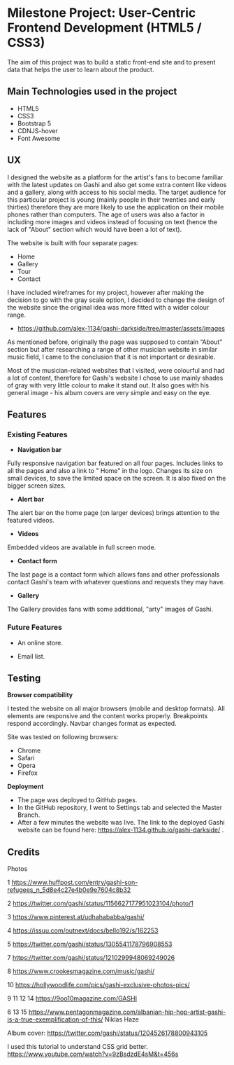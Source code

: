# **Milestone Project: User-Centric Frontend Development (HTML5 / CSS3)**

The aim of this project was to build a static front-end site and to present data that helps the user to learn about the product.

## **Main Technologies used in the project**

* HTML5
* CSS3
* Bootstrap 5
* CDNJS-hover
* Font Awesome

## **UX**

I designed the website as a platform for the artist's fans to become familiar with the latest updates on Gashi and also get some extra content like videos and a gallery, along with access to his social media. The target audience for this particular project is young (mainly people in their twenties and early thirties) therefore they are more likely to use the application on their mobile phones rather than computers. The age of users was also a factor in including more images and videos instead of focusing on text (hence the lack of "About" section which would have been a lot of text).

The website is built with four separate pages:
* Home
* Gallery
* Tour 
* Contact

I have included wireframes for my project, however after making the decision to go with the gray scale option, I decided to change the design of the website since the original idea was more fitted with a wider colour range.
* https://github.com/alex-1134/gashi-darkside/tree/master/assets/images

As mentioned before, originally the page was supposed to contain “About” section but after researching a range of other musician website in similar music field, I came to the conclusion that it is not important or desirable. 

Most of the musician-related websites that I visited, were colourful and had a lot of content, therefore for Gashi's website I chose to use mainly shades of gray with very little colour to make it stand out. It also goes with his general image - his album covers are very simple and easy on the eye. 


## **Features**

### Existing Features

* **Navigation bar**

Fully responsive navigation bar featured on all four pages. Includes links to all the pages and also a link to " Home" in the logo. Changes its size on small devices, to save the limited space on the screen. It is also fixed on the bigger screen sizes.

* **Alert bar**
 
The alert bar on the home page (on larger devices) brings attention to the featured videos.

* **Videos**

Embedded videos are available in full screen mode. 

* **Contact form**

The last page is a contact form which allows fans and other professionals contact Gashi's team with whatever questions and requests they may have. 

* **Gallery**

The Gallery provides fans with some additional, "arty" images of Gashi.


### Future Features 

* An online store.

* Email list.


## **Testing**

**Browser compatibility**


I tested the  website on all major browsers (mobile and desktop formats). 
All elements are responsive and the content works properly.
Breakpoints respond accordingly.
Navbar changes format as expected.

Site was tested on following browsers:
* Chrome
* Safari
* Opera
* Firefox


**Deployment**

* The page was deployed to GitHub pages. 
* In the GitHub repository, I went to Settings tab and selected the Master Branch. 
* After a few minutes the website was live.
The link to the deployed Gashi website can be found here: https://alex-1134.github.io/gashi-darkside/ .


## **Credits**


Photos

1 https://www.huffpost.com/entry/gashi-son-refugees_n_5d8e4c27e4b0e9e7604c8b32

2 https://twitter.com/gashi/status/1156627177951023104/photo/1

3 https://www.pinterest.at/udhahababba/gashi/

4 https://issuu.com/outnext/docs/bello192/s/162253

5 https://twitter.com/gashi/status/1305541178796908553

7 https://twitter.com/gashi/status/1210299948069249026

8 https://www.crookesmagazine.com/music/gashi/

10 https://hollywoodlife.com/pics/gashi-exclusive-photos-pics/

9 11 12 14  https://9oo10magazine.com/GASHI

6 13 15  https://www.pentagonmagazine.com/albanian-hip-hop-artist-gashi-is-a-true-exemplification-of-this/ Niklas Haze

Album cover: https://twitter.com/gashi/status/1204526178800943105


I used this tutorial to understand CSS grid better. 
https://www.youtube.com/watch?v=9zBsdzdE4sM&t=456s
